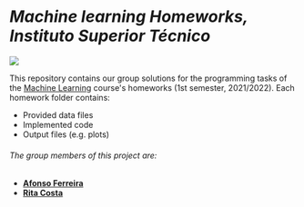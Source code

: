 # _Machine learning Homeworks, Instituto Superior Técnico_ 

[![](https://www.ejp-eurad.eu/sites/default/files/2019-11/ist_logo.png)](https://tecnico.ulisboa.pt/en/) 

This repository contains our group solutions for the programming tasks of the [Machine Learning](https://fenix.tecnico.ulisboa.pt/disciplinas/Apre2/2021-2022/1-semestre) course's homeworks (1st semester, 2021/2022). Each homework folder contains:
 - Provided data files
 - Implemented code
 - Output files (e.g. plots)

###### The group members of this project are: 
 - **[Afonso Ferreira]**
 - **[Rita Costa]**

[//]: # (These are reference links used in the body of this note and get stripped out when the markdown processor does its job. There is no need to format nicely because it shouldn't be seen.)

   [Afonso Ferreira]: <https://github.com/afonsof3rreira>
   [Rita Costa]: <https://github.com/ritasantinhoscosta>

